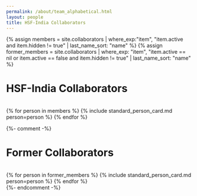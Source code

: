 ```yaml
---
permalink: /about/team_alphabetical.html
layout: people
title: HSF-India Collaborators
---
```


{% assign members = site.collaborators | where_exp:"item", "item.active and item.hidden != true"
                                     | last_name_sort: "name" %}
{% assign former_members = site.collaborators | where_exp: "item", "item.active == nil or item.active == false and item.hidden != true"
                                  | last_name_sort: "name" %}


<h1>HSF-India Collaborators</h1><br>

<div class="container-fluid">
<div class="row">
{% for person in members %}
    {% include standard_person_card.md person=person %}
{% endfor %}
</div>
</div>

{%- comment -%}
<h1>Former Collaborators</h1><br>

<div class="container-fluid">
<div class="row">
{% for person in former_members %}
    {% include standard_person_card.md person=person %}
{% endfor %}
</div>
</div>
{%- endcomment -%}
